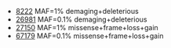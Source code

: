 
* [8222](gnomad.exomes.r2.1.sites.rec.refGene.0.01.demaging.deterious.hg19.vcf.bed) MAF=1% demaging+deleterious 
* [26981](gnomad.exomes.r2.1.sites.rec.refGene.0.01.demaging.deterious.hg19.vcf.bed) MAF=0.1% demaging+deleterious 
* [27150](gnomad.exomes.r2.1.sites.rec.refGene.hg19.vcf.bed) MAF=1% missense+frame+loss+gain 
* [67179](gnomad.exomes.r2.1.sites.rec.refGene.0.001.fullfunc.hg19.vcf.bed) MAF=0.1% missense+frame+loss+gain 
